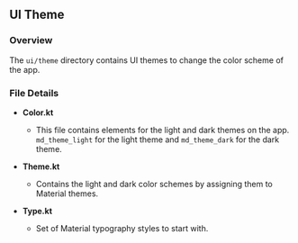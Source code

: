 ## UI Theme

### Overview

The `ui/theme` directory contains UI themes to change the color scheme of the
app.

### File Details

-   **Color.kt**

    -   This file contains elements for the light and dark themes on the app.
        `md_theme_light` for the light theme and `md_theme_dark` for the dark
        theme.

-   **Theme.kt**

    -   Contains the light and dark color schemes by assigning them to Material
        themes.

-   **Type.kt**
    -   Set of Material typography styles to start with.
